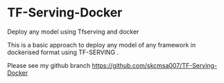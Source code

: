 # TF-Serving-Docker
Deploy any model using Tfserving and docker 

This is a basic approach to deploy any model of any framework in dockerised format using TF-SERVING .

Please see my github branch  https://github.com/skcmsa007/TF-Serving-Docker
